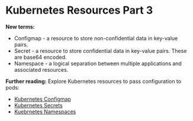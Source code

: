 # Kubernetes Resources Part 3

**New terms:**

* Configmap - a resource to store non-confidential data in key-value pairs.
* Secret - a resource to store confidential data in key-value pairs. These are base64 encoded.
* Namespace - a logical separation between multiple applications and associated resources.

**Further reading:**
Explore Kubernetes resources to pass configuration to pods:

* [Kubernetes Configmap](https://kubernetes.io/docs/concepts/configuration/configmap/)
* [Kubernetes Secrets](https://kubernetes.io/docs/concepts/configuration/secret/)
* [Kuebrnetes Namespaces](https://kubernetes.io/docs/concepts/overview/working-with-objects/namespaces/)
